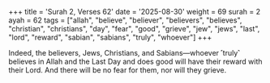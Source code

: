 +++
title = 'Surah 2, Verses 62'
date = '2025-08-30'
weight = 69
surah = 2
ayah = 62
tags = ["allah", "believe", "believer", "believers", "believes", "christian", "christians", "day", "fear", "good", "grieve", "jew", "jews", "last", "lord", "reward", "sabian", "sabians", "truly", "whoever"]
+++

Indeed, the believers, Jews, Christians, and Sabians—whoever ˹truly˺ believes in Allah and the Last Day and does good will have their reward with their Lord. And there will be no fear for them, nor will they grieve. 